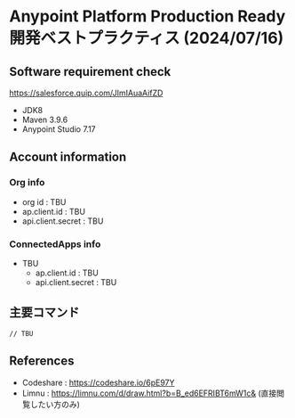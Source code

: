 # Anypoint Platform Production Ready 開発ベストプラクティス (2024/07/16)

## Software requirement check
https://salesforce.quip.com/JImIAuaAifZD

* JDK8
* Maven 3.9.6
* Anypoint Studio 7.17

## Account information
### Org info
* org id : TBU
* ap.client.id : TBU
* api.client.secret : TBU

### ConnectedApps info
* TBU 
  * ap.client.id : TBU
  * api.client.secret : TBU

## 主要コマンド
```
// TBU
```

## References
* Codeshare : https://codeshare.io/6pE97Y
* Limnu : https://limnu.com/d/draw.html?b=B_ed6EFRIBT6mW1c& (直接閲覧したい方のみ)
